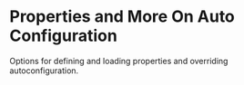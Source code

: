 # Properties and More On Auto Configuration

Options for defining and loading properties and overriding autoconfiguration.
